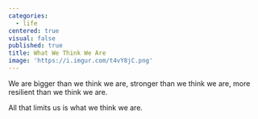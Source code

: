 ```yaml
---
categories:
  - life
centered: true
visual: false
published: true
title: What We Think We Are
image: 'https://i.imgur.com/t4vY8jC.png'
---
```

We are bigger
	than we think we are,
stronger
	than we think we are,
more resilient
	than we think we are.

All that limits us
	is what we think we are.
